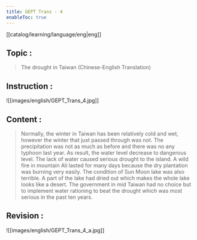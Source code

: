 ```yaml
---
title: GEPT Trans - 4
enableToc: true
---
```

[[catalog/learning/language/eng|eng]]

## Topic : 
> The drought in Taiwan (Chinese-English Translation)

## Instruction : 
![[images/english/GEPT_Trans_4.jpg]]   

## Content : 
> Normally, the winter in Taiwan has been relatively cold and wet, however the winter that just passed through was not. The precipitation was not as much as before and there was no any typhoon last year. As result, the water level decrease to dangerous level. The lack of water caused serious drought to the island. A wild fire in mountain Ali lasted for many days because the dry plantation was burning very easily. The condition of Sun Moon lake was also terrible. A part of the lake had dried out which makes the whole lake looks like a desert. The government in mid Taiwan had no choice but to implement water rationing to beat the drought which was most serious in the past ten years.   

## Revision :
![[images/english/GEPT_Trans_4_a.jpg]]  